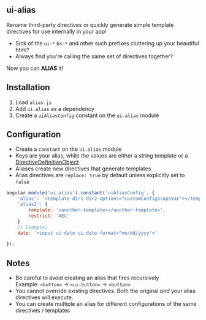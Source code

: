 ui-alias
--------

Rename third-party directives or quickly generate simple template directives for use internally in your app!

* Sick of the `ui-*` `bs-*` and other such prefixes cluttering up your beautiful html? 
* Always find you're calling the same set of directives together?

Now you can **ALIAS** it!

## Installation

1. Load `alias.js`
2. Add `ui.alias` as a dependency
3. Create a `uiAliasConfig` constant on the `ui.alias` module

## Configuration

* Create a `constant` on the `ui.alias` module
* Keys are your alias, while the values are either a string template or a [DirectiveDefinitionObject](http://docs.angularjs.org/guide/directive#writingdirectiveslongversion)
* Aliases create new directives that generate templates
* Alias directives are `replace: true` by default unless explicitly set to `false`

```js
angular.module('ui.alias').constant('uiAliasConfig', {
	'alias': '<template dir1 dir2 options="customConfigScopeVar"></template>',
	'alias2': {
		template: '<another-template></another-template>',
		restrict: 'AEC'
	}
	// Example:
	date: '<input ui-date ui-date-format="mm/dd/yyyy">'

});
```

## Notes

* Be careful to avoid creating an alias that fires recursively  
  Example: `<button>` -> `<ui-button>` -> `<button>`
* You cannot override existing directives. Both the original *and* your alias directives will execute.
* You can create multiple an alias for different configurations of the same directives / templates